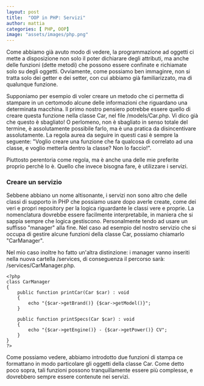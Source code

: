 ```yaml
---
layout: post
title:  "OOP in PHP: Servizi"
author: mattia
categories: [ PHP, OOP]
image: "assets/images/php.png"
---
```


Come abbiamo già avuto modo di vedere, la programmazione ad oggetti ci mette a disposizione non solo il poter dichiarare degli attributi, ma anche delle funzioni (dette metodi)
che possono essere confinate e richiamate solo su degli oggetti. Ovviamente, come possiamo ben immaginre, non si tratta solo dei getter e dei setter, con cui abbiamo già familiarizzato, ma di qualunque funzione.

Supponiamo per esempio di voler creare un metodo che ci permetta di stampare in un certomodo alcune delle informazioni che riguardano una determinata macchina. Il primo nostro pensiero potrebbe essere quello di creare questa funzione nella classe Car, nel file /models/Car.php.
Vi dico già che questo è sbagliato! O perlomeno, non è sbagliato in senso totale del termine, è assolutamente possibile farlo, ma è una pratica da disincentivare assolutamente.
La regola aurea da seguire in questi casi è sempre la seguente: "Voglio creare una funzione che fa qualcosa di correlato ad una classe, e voglio metterla dentro la classe? Non lo faccio!".

Piuttosto perentoria come regola, ma è anche una delle mie preferite proprio perchè lo è. Quello che invece bisogna fare, è utilizzare i servizi.


### Creare un servizio


Sebbene abbiano un nome altisonante, i servizi non sono altro che delle classi di supporto in PHP che possiamo usare dopo averle create, come dei veri e propri repository per la logica riguardante le classi vere e proprie.
La nomenclatura dovrebbe essere facilmente interpretabile, in maniera che si sappia sempre che logica gestiscono. Personalmente tendo ad usare un suffisso "manager" alla fine.
Nel caso ad esempio del nostro servizio che si occupa di gestire alcune funzioni della classe Car, possiamo chiamarlo "CarManager".

Nel mio caso inoltre ho fatto un'altra distinzione: i manager vanno inseriti nella nuova cartella /services, di conseguenza il percorso sarà: /services/CarManager.php.

```
<?php
class CarManager
{
    public function printCar(Car $car) : void
    {
        echo "{$car->getBrand()} {$car->getModel()}";
    }

    public function printSpecs(Car $car) : void
    {
        echo "{$car->getEngine()} - {$car->getPower()} CV";
    }
}
?>
```

Come possiamo vedere, abbiamo introdotto due funzioni di stampa ce formattano in modo particolare gli oggetti della classe Car. Come detto poco sopra, tali funzioni possono tranquillamente essere più complesse, e dovrebbero sempre essere contenute nei servizi.
